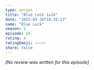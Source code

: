 ```yaml
---
type: series
title: "Blue Lock 1x24"
date: "2023-03-26T18:38:13"
name: "Blue Lock"
season: 1
episode: 24
rating: 4
ratingEmoji: ⭐️⭐️⭐️⭐️
share: false
---
```


*[No review was written for this episode]*
